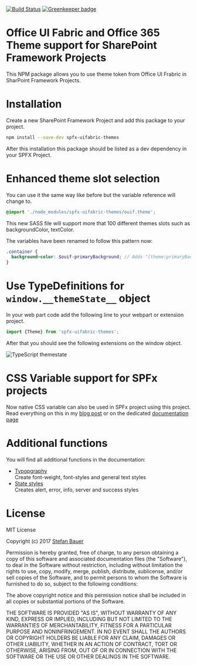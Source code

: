 [![Build Status](https://travis-ci.org/StfBauer/spfx-uifabric-themes.svg?branch=master)](https://travis-ci.org/StfBauer/spfx-uifabric-themes.svg) [![Greenkeeper badge](https://badges.greenkeeper.io/StfBauer/spfx-uifabric-themes.svg)](https://greenkeeper.io/)


# Office UI Fabric and Office 365 Theme support for SharePoint Framework Projects

This NPM package allows you to use theme token from Office UI Frabric in SharPoint Framework Projects.

# Installation
Create a new SharePoint Framework Project and add this package to your project.

```bash
npm install --save-dev spfx-uifabric-themes 
```

After this installation this package should be listed as a dev dependency in your SPFX Project.

# Enhanced theme slot selection

You can use it the same way like before but the variable reference will change to.

```scss
@import './node_modules/spfx-uifabric-themes/ouif.theme';
```

This new SASS file will support more that 100 different themes slots such as backgroundColor, textColor.

The variables have been renamed to follow this pattern now:

```scss
.container {
  background-color: $ouif-primaryBackground; // Adds "[theme:primaryBackground, default:#ffffff]";
}
```

# Use TypeDefinitions for `window.__themeState__` object

In your web part code add the following line to your webpart or extension project.

```typescript
import {Theme} from 'spfx-uifabric-themes';
```

After that you should see the following extensions on the window object.

![TypeScript themestate][TypeScript]

# CSS Variable support for SPFx projects

Now native CSS variable can also be used in SPFx project using this project.
Read everything on this in my [blog post](https://wp.me/p2iCnX-14x) or on the dedicated [documentation page](./docs/css-variables.md)

# Additional functions
You will find all additional functions in the documentation:

* [Typopgraphy](./docs/typography.md)  
Create font-weight, font-styles and general text styles
* [State styles](./docs/statestyles.md)  
Creates alert, error, info, server and success styles

# License
MIT License

Copyright (c) 2017 [Stefan Bauer](https://www.twitter.com/stfbauer)

Permission is hereby granted, free of charge, to any person obtaining a copy
of this software and associated documentation files (the "Software"), to deal
in the Software without restriction, including without limitation the rights
to use, copy, modify, merge, publish, distribute, sublicense, and/or sell
copies of the Software, and to permit persons to whom the Software is
furnished to do so, subject to the following conditions:

The above copyright notice and this permission notice shall be included in all
copies or substantial portions of the Software.

THE SOFTWARE IS PROVIDED "AS IS", WITHOUT WARRANTY OF ANY KIND, EXPRESS OR
IMPLIED, INCLUDING BUT NOT LIMITED TO THE WARRANTIES OF MERCHANTABILITY,
FITNESS FOR A PARTICULAR PURPOSE AND NONINFRINGEMENT. IN NO EVENT SHALL THE
AUTHORS OR COPYRIGHT HOLDERS BE LIABLE FOR ANY CLAIM, DAMAGES OR OTHER
LIABILITY, WHETHER IN AN ACTION OF CONTRACT, TORT OR OTHERWISE, ARISING FROM,
OUT OF OR IN CONNECTION WITH THE SOFTWARE OR THE USE OR OTHER DEALINGS IN THE
SOFTWARE.


[TypeScript]: https://raw.githubusercontent.com/n8design/spfx-uifabric-themes/master/docs/assets/typedefiniton-themestate.png
